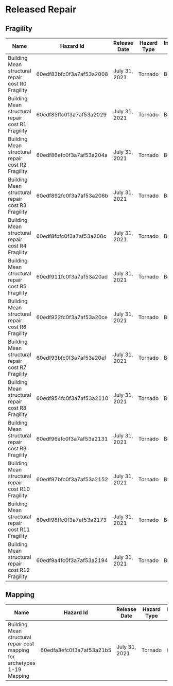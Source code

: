 # Released Repair
## Fragility
| Name | Hazard Id | Release Date | Hazard Type | Inventory Type |
| ------- | ---------- | ---------- | ---------- | ------------ |
| Building Mean structural repair cost R0 Fragility | 60edf83bfc0f3a7af53a2008 | July 31, 2021 | Tornado | Building |
| Building Mean structural repair cost R1 Fragility | 60edf85ffc0f3a7af53a2029 | July 31, 2021 | Tornado | Building |
| Building Mean structural repair cost R2 Fragility | 60edf86efc0f3a7af53a204a | July 31, 2021 | Tornado | Building |
| Building Mean structural repair cost R3 Fragility | 60edf892fc0f3a7af53a206b | July 31, 2021 | Tornado | Building |
| Building Mean structural repair cost R4 Fragility | 60edf8fbfc0f3a7af53a208c | July 31, 2021 | Tornado | Building |
| Building Mean structural repair cost R5 Fragility | 60edf911fc0f3a7af53a20ad | July 31, 2021 | Tornado | Building |
| Building Mean structural repair cost R6 Fragility | 60edf922fc0f3a7af53a20ce | July 31, 2021 | Tornado | Building |
| Building Mean structural repair cost R7 Fragility | 60edf93bfc0f3a7af53a20ef | July 31, 2021 | Tornado | Building |
| Building Mean structural repair cost R8 Fragility | 60edf954fc0f3a7af53a2110 | July 31, 2021 | Tornado | Building |
| Building Mean structural repair cost R9 Fragility | 60edf96afc0f3a7af53a2131 | July 31, 2021 | Tornado | Building |
| Building Mean structural repair cost R10 Fragility | 60edf97bfc0f3a7af53a2152 | July 31, 2021 | Tornado | Building |
| Building Mean structural repair cost R11 Fragility | 60edf98ffc0f3a7af53a2173 | July 31, 2021 | Tornado | Building |
| Building Mean structural repair cost R12 Fragility | 60edf9a4fc0f3a7af53a2194 | July 31, 2021 | Tornado | Building |

## Mapping
| Name | Hazard Id | Release Date | Hazard Type | Inventory Type |
| ------- | ---------- | ---------- | ---------- | ------------ |
| Building Mean structural repair cost mapping for archetypes 1-19 Mapping | 60edfa3efc0f3a7af53a21b5 | July 31, 2021 | Tornado | Building |

